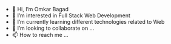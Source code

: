 - 👋 Hi, I’m Omkar Bagad
- 👀 I’m interested in Full Stack Web Development
- 🌱 I’m currently learning different technologies related to Web
- 💞️ I’m looking to collaborate on ...
- 📫 How to reach me ...

<!---
03-Omkar/03-Omkar is a ✨ special ✨ repository because its `README.md` (this file) appears on your GitHub profile.
You can click the Preview link to take a look at your changes.
--->
